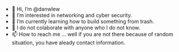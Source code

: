 - 👋 Hi, I’m @danwlew
- 👀 I’m interested in networking and cyber security.
- 🌱 I’m currently learning how to build something from trash.
- 💞️ I do not colaborate with anyone who I do not know.
- 📫 How to reach me ... well if you are not there because of random situation, you have aleady contact information.

<!---
danwlew/danwlew is a ✨ special ✨ repository because its `README.md` (this file) appears on your GitHub profile.
You can click the Preview link to take a look at your changes.
--->
